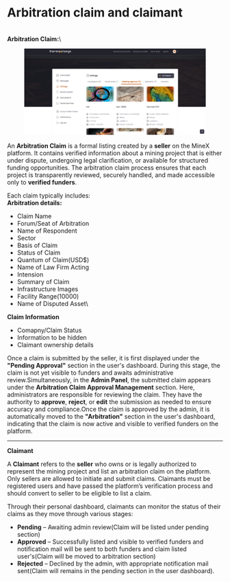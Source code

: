# Arbitration claim and claimant

\
**Arbitration Claim:**\


<figure><img src=".gitbook/assets/image (1).png" alt=""><figcaption></figcaption></figure>

An **Arbitration Claim** is a formal listing created by a **seller** on the MineX platform. It contains verified information about a mining project that is either under dispute, undergoing legal clarification, or available for structured funding opportunities. The arbitration claim process ensures that each project is transparently reviewed, securely handled, and made accessible only to **verified funders**.

Each claim typically includes:\
**Arbitration details:**

* Claim Name
* Forum/Seat of Arbitration
* Name of Respondent
* Sector
* Basis of Claim
* Status of Claim
* Quantum of Claim(USD$)
* Name of Law Firm Acting
* Intension
* Summary of Claim
* Infrastructure Images
* Facility Range(10000)
* Name of Disputed Asset\


**Claim Information**

* Comapny/Claim Status
* Information to be hidden
* Claimant ownership details

Once a claim is submitted by the seller, it is first displayed under the **"Pending Approval"** section in the user's dashboard. During this stage, the claim is not yet visible to funders and awaits administrative review.Simultaneously, in the **Admin Panel**, the submitted claim appears under the **Arbitration Claim Approval Management** section. Here, administrators are responsible for reviewing the claim. They have the authority to **approve**, **reject**, or **edit** the submission as needed to ensure accuracy and compliance.Once the claim is approved by the admin, it is automatically moved to the **"Arbitration"** section in the user's dashboard, indicating that the claim is now active and visible to verified funders on the platform.

***

**Claimant**

A **Claimant** refers to the **seller** who owns or is legally authorized to represent the mining project and list an arbitration claim on the platform. Only sellers are allowed to initiate and submit claims. Claimants must be registered users and have passed the platform’s verification process and should convert to seller to be eligible to list a claim.

Through their personal dashboard, claimants can monitor the status of their claims as they move through various stages:

* **Pending** – Awaiting admin review(Claim will be listed under pending section)
* **Approved** – Successfully listed and visible to verified funders and notification mail will be sent to both funders and claim listed user's(Claim will be moved to arbitration section)
* **Rejected** – Declined by the admin, with appropriate notification mail sent(Claim will remains in the pending section in the user dashboard).
